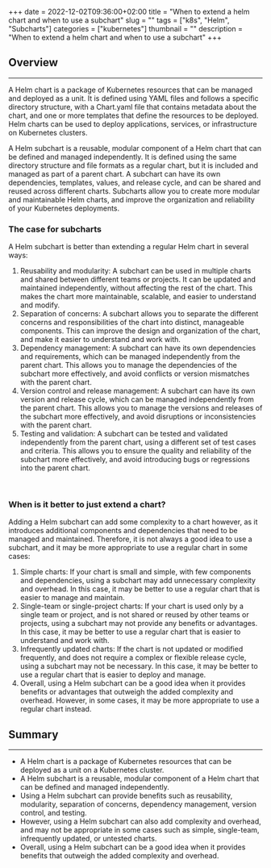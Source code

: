 


+++ 
date = 2022-12-02T09:36:00+02:00
title = "When to extend a helm chart and when to use a subchart"
slug = "" 
tags = ["k8s", "Helm", "Subcharts"]
categories = ["kubernetes"]
thumbnail = ""
description = "When to extend a helm chart and when to use a subchart"
+++


## Overview
----

A Helm chart is a package of Kubernetes resources that can be managed and deployed as a unit. It is defined using YAML files and follows a specific directory structure, with a Chart.yaml file that contains metadata about the chart, and one or more templates that define the resources to be deployed. Helm charts can be used to deploy applications, services, or infrastructure on Kubernetes clusters.

A Helm subchart is a reusable, modular component of a Helm chart that can be defined and managed independently. It is defined using the same directory structure and file formats as a regular chart, but it is included and managed as part of a parent chart. A subchart can have its own dependencies, templates, values, and release cycle, and can be shared and reused across different charts. Subcharts allow you to create more modular and maintainable Helm charts, and improve the organization and reliability of your Kubernetes deployments.


### The case for subcharts

A Helm subchart is better than extending a regular Helm chart in several ways:

1. Reusability and modularity: A subchart can be used in multiple charts and shared between different teams or projects. It can be updated and maintained independently, without affecting the rest of the chart. This makes the chart more maintainable, scalable, and easier to understand and modify.
1. Separation of concerns: A subchart allows you to separate the different concerns and responsibilities of the chart into distinct, manageable components. This can improve the design and organization of the chart, and make it easier to understand and work with.
1. Dependency management: A subchart can have its own dependencies and requirements, which can be managed independently from the parent chart. This allows you to manage the dependencies of the subchart more effectively, and avoid conflicts or version mismatches with the parent chart.
1. Version control and release management: A subchart can have its own version and release cycle, which can be managed independently from the parent chart. This allows you to manage the versions and releases of the subchart more effectively, and avoid disruptions or inconsistencies with the parent chart.
1. Testing and validation: A subchart can be tested and validated independently from the parent chart, using a different set of test cases and criteria. This allows you to ensure the quality and reliability of the subchart more effectively, and avoid introducing bugs or regressions into the parent chart.

 
### When is it better to just extend a chart?

Adding a Helm subchart can add some complexity to a chart however, as it introduces additional components and dependencies that need to be managed and maintained. Therefore, it is not always a good idea to use a subchart, and it may be more appropriate to use a regular chart in some cases:

1. Simple charts: If your chart is small and simple, with few components and dependencies, using a subchart may add unnecessary complexity and overhead. In this case, it may be better to use a regular chart that is easier to manage and maintain.
1. Single-team or single-project charts: If your chart is used only by a single team or project, and is not shared or reused by other teams or projects, using a subchart may not provide any benefits or advantages. In this case, it may be better to use a regular chart that is easier to understand and work with.
1. Infrequently updated charts: If the chart is not updated or modified frequently, and does not require a complex or flexible release cycle, using a subchart may not be necessary. In this case, it may be better to use a regular chart that is easier to deploy and manage.
1. Overall, using a Helm subchart can be a good idea when it provides benefits or advantages that outweigh the added complexity and overhead. However, in some cases, it may be more appropriate to use a regular chart instead.


## Summary
----

* A Helm chart is a package of Kubernetes resources that can be deployed as a unit on a Kubernetes cluster.
* A Helm subchart is a reusable, modular component of a Helm chart that can be defined and managed independently.
* Using a Helm subchart can provide benefits such as reusability, modularity, separation of concerns, dependency management, version control, and testing.
* However, using a Helm subchart can also add complexity and overhead, and may not be appropriate in some cases such as simple, single-team, infrequently updated, or untested charts.
* Overall, using a Helm subchart can be a good idea when it provides benefits that outweigh the added complexity and overhead.
